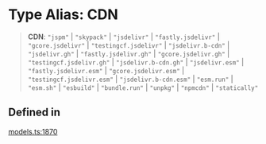 # Type Alias: CDN

> **CDN**: `"jspm"` \| `"skypack"` \| `"jsdelivr"` \| `"fastly.jsdelivr"` \| `"gcore.jsdelivr"` \| `"testingcf.jsdelivr"` \| `"jsdelivr.b-cdn"` \| `"jsdelivr.gh"` \| `"fastly.jsdelivr.gh"` \| `"gcore.jsdelivr.gh"` \| `"testingcf.jsdelivr.gh"` \| `"jsdelivr.b-cdn.gh"` \| `"jsdelivr.esm"` \| `"fastly.jsdelivr.esm"` \| `"gcore.jsdelivr.esm"` \| `"testingcf.jsdelivr.esm"` \| `"jsdelivr.b-cdn.esm"` \| `"esm.run"` \| `"esm.sh"` \| `"esbuild"` \| `"bundle.run"` \| `"unpkg"` \| `"npmcdn"` \| `"statically"`

## Defined in

[models.ts:1870](https://github.com/live-codes/livecodes/blob/dd47937033b0f6a7246cbcc91dba5ba09e233513/src/sdk/models.ts#L1870)